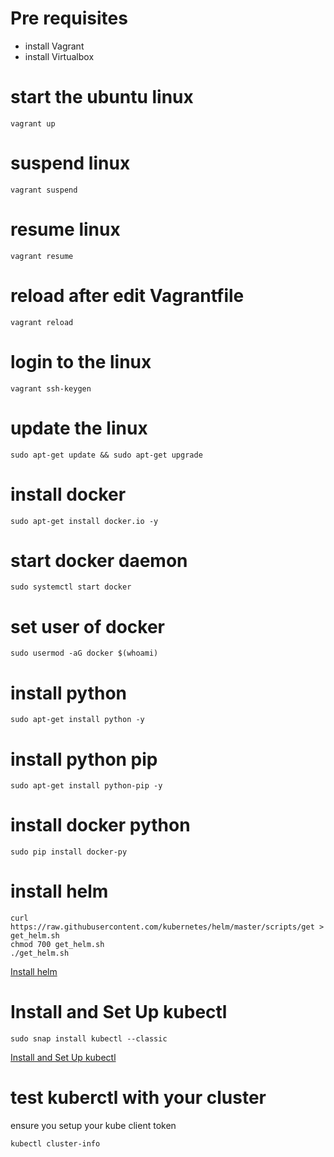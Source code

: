 # Pre requisites
- install Vagrant
- install Virtualbox

# start the ubuntu linux
```
vagrant up
```

# suspend linux
```
vagrant suspend
```

# resume linux
```
vagrant resume
```

# reload after edit Vagrantfile
```
vagrant reload
```

# login to the linux
```
vagrant ssh-keygen
```
# update the linux
```
sudo apt-get update && sudo apt-get upgrade
```

# install docker
```
sudo apt-get install docker.io -y
```

# start docker daemon
```
sudo systemctl start docker
```

# set user of docker
```
sudo usermod -aG docker $(whoami)
```

# install python
```
sudo apt-get install python -y
```

# install python pip
```
sudo apt-get install python-pip -y
```

# install docker python
```
sudo pip install docker-py
```

# install helm
```
curl https://raw.githubusercontent.com/kubernetes/helm/master/scripts/get > get_helm.sh
chmod 700 get_helm.sh
./get_helm.sh
```

[Install helm](https://github.com/kubernetes/helm/blob/master/docs/install.md)

# Install and Set Up kubectl
```
sudo snap install kubectl --classic
```

[Install and Set Up kubectl](https://kubernetes.io/docs/tasks/tools/install-kubectl/)

# test kuberctl with your cluster
ensure you setup your kube client token

```
kubectl cluster-info
```
